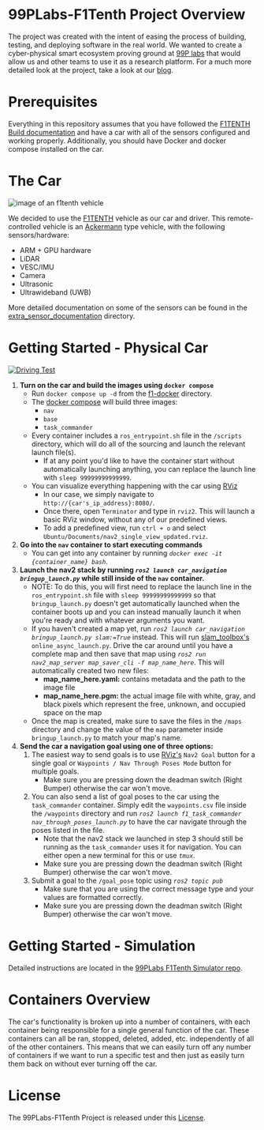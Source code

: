 # 99PLabs-F1Tenth Project Overview
The project was created with the intent of easing the process of building, testing, and deploying software in the real world. We wanted to create a cyber-physical smart ecosystem proving ground at [99P labs](https://www.99plabs.com/) that would allow us and other teams to use it as a research platform. For a much more detailed look at the project, take a look at our [blog](https://medium.com/99p-labs/project-somethings-creating-a-cyber-physical-environment-for-the-future-of-mobility-979a1b9c4e55).

# Prerequisites
Everything in this repository assumes that you have followed the [F1TENTH Build documentation](https://f1tenth.readthedocs.io/en/stable/index.html) and have a car with all of the sensors configured and working properly. Additionally, you should have Docker and docker compose installed on the car.

# The Car
![image of an f1tenth vehicle](assets/f1_car.png)

We decided to use the [F1TENTH](https://f1tenth.org/) vehicle as our car and driver. This remote-controlled vehicle is an [Ackermann](https://en.wikipedia.org/wiki/Ackermann_steering_geometry) type vehicle, with the following sensors/hardware:
* ARM + GPU hardware
* LiDAR
* VESC/IMU
* Camera
* Ultrasonic
* Ultrawideband (UWB)

More detailed documentation on some of the sensors can be found in the [extra_sensor_documentation](./extra_sensor_documentation/) directory.

# Getting Started - Physical Car
[![Driving Test](https://markdown-videos-api.jorgenkh.no/url?url=https%3A%2F%2Fwww.youtube.com%2Fwatch%3Fv%3DhpUR0EYhCzw)](https://www.youtube.com/watch?v=hpUR0EYhCzw)

1. **Turn on the car and build the images using `docker compose`**
    * Run `docker compose up -d` from the [f1-docker](.) directory.
    * The [docker compose](docker-compose.yml) will build three images:
        * `nav`
        * `base`
        * `task_commander`
    * Every container includes a `ros_entrypoint.sh` file in the `/scripts` directory, which will do all of the sourcing and launch the relevant launch file(s).
        * If at any point you'd like to have the container start without automatically launching anything, you can replace the launch line with `sleep 99999999999999`.
    * You can visualize everything happening with the car using [RViz](https://github.com/ros2/rviz)
        * In our case, we simply navigate to `http://{car's_ip_address}:8080/`.
        * Once there, open `Terminator` and type in `rviz2`. This will launch a basic RViz window, without any of our predefined views.
        * To add a predefined view, run `ctrl + o` and select `Ubuntu/Documents/nav2_single_view_updated.rviz`.
2. **Go into the `nav` container to start executing commands**
    * You can get into any container by running *`docker exec -it {container_name} bash`*.
3. **Launch the nav2 stack by running *`ros2 launch car_navigation bringup_launch.py`* while still inside of the `nav` container.**
    * NOTE: To do this, you will first need to replace the launch line in the `ros_entrypoint.sh` file with `sleep 99999999999999` so that `bringup_launch.py` doesn't get automatically launched when the container boots up and you can instead manually launch it when you're ready and with whatever arguments you want.
    * If you haven't created a map yet, run *`ros2 launch car_navigation bringup_launch.py slam:=True`* instead. This will run [slam_toolbox's](https://github.com/SteveMacenski/slam_toolbox) `online_async_launch.py`. Drive the car around until you have a complete map and then save that map using *`ros2 run nav2_map_server map_saver_cli -f map_name_here`*. This will automatically created two new files:
        * **map_name_here.yaml:** contains metadata and the path to the image file
        * **map_name_here.pgm:** the actual image file with white, gray, and black pixels which represent the free, unknown, and occupied space on the map
    * Once the map is created, make sure to save the files in the `/maps` directory and change the value of the `map` parameter inside `bringup_launch.py` to match your map's name.
4. **Send the car a navigation goal using one of three options:**
    1. The easiest way to send goals is to use [RViz's](https://github.com/ros2/rviz) `Nav2 Goal` button for a single goal or `Waypoints / Nav Through Poses Mode` button for multiple goals.
        * Make sure you are pressing down the deadman switch (Right Bumper) otherwise the car won't move.
    2. You can also send a list of goal poses to the car using the `task_commander` container. Simply edit the `waypoints.csv` file inside the `/waypoints` directory and run *`ros2 launch f1_task_commander nav_through_poses_launch.py`* to have the car navigate through the poses listed in the file.
        * Note that the nav2 stack we launched in step 3 should still be running as the `task_commander` uses it for navigation. You can either open a new terminal for this or use *`tmux`*.
        * Make sure you are pressing down the deadman switch (Right Bumper) otherwise the car won't move.
    3. Submit a goal to the `/goal_pose` topic using *`ros2 topic pub`*
        * Make sure that you are using the correct message type and your values are formatted correctly.
        * Make sure you are pressing down the deadman switch (Right Bumper) otherwise the car won't move.

# Getting Started - Simulation
Detailed instructions are located in the [99PLabs F1Tenth Simulator repo](https://github.com/honda-research-institute/99plabs-f1tenth-sim).

# Containers Overview

The car's functionality is broken up into a number of containers, with each container being responsible for a single general function of the car. These containers can all be ran, stopped, deleted, added, etc. independently of all of the other containers. This means that we can easily turn off any number of containers if we want to run a specific test and then just as easily turn them back on without ever turning off the car.

# License
The 99PLabs-F1Tenth Project is released under this [License](LICENSE.pdf).
